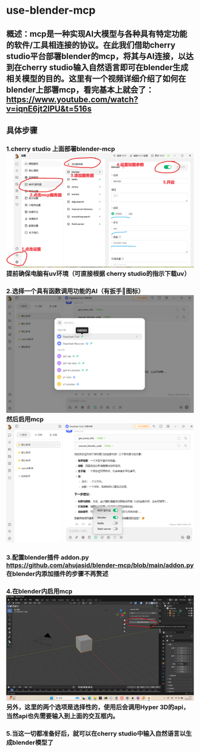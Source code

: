 # use-blender-mcp
## 概述：mcp是一种实现AI大模型与各种具有特定功能的软件/工具相连接的协议。在此我们借助cherry studio平台部署blender的mcp，将其与AI连接，以达到在cherry studio输入自然语言即可在blender生成相关模型的目的。这里有一个视频详细介绍了如何在blender上部署mcp，看完基本上就会了：https://www.youtube.com/watch?v=iqnE6jt2lPU&t=516s
## 具体步骤
### 1.cherry studio 上面部署blender-mcp ![](https://github.com/2025-simulation/use-blender-mcp/blob/main/images/%E5%B1%8F%E5%B9%95%E6%88%AA%E5%9B%BE%202025-04-14%20233701.png) 提前确保电脑有uv环境（可直接根据 cherry studio的指示下载uv）       
###  2.选择一个具有函数调用功能的AI（有扳手🔧图标）![](https://github.com/2025-simulation/use-blender-mcp/blob/main/images/%E5%B1%8F%E5%B9%95%E6%88%AA%E5%9B%BE%202025-04-15%20000006.png)然后启用mcp![](https://github.com/2025-simulation/use-blender-mcp/blob/main/images/%E5%B1%8F%E5%B9%95%E6%88%AA%E5%9B%BE%202025-04-14%20235637.png)
### 3.配置blender插件 addon.py https://github.com/ahujasid/blender-mcp/blob/main/addon.py 在blender内添加插件的步骤不再赘述
### 4.在blender内启用mcp ![](https://github.com/2025-simulation/use-blender-mcp/blob/main/images/start2025-04-15%20001306.png)另外，这里的两个选项是选择性的，使用后会调用Hyper 3D的api，当然api也先需要输入到上面的交互框内。
### 5.当这一切都准备好后，就可以在cherry studio中输入自然语言以生成blender模型了
